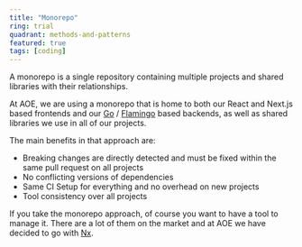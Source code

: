 ```yaml
---
title: "Monorepo"
ring: trial
quadrant: methods-and-patterns
featured: true
tags: [coding]
---
```


A monorepo is a single repository containing multiple projects and shared libraries with their relationships.

At AOE, we are using a monorepo that is home to both our React and Next.js based frontends and
our [Go](/languages-and-frameworks/go-lang.html) / [Flamingo](/languages-and-frameworks/flamingo.html) based backends,
as well as shared libraries we use in all of our projects.

The main benefits in that approach are:

- Breaking changes are directly detected and must be fixed within the same pull request on all projects
- No conflicting versions of dependencies
- Same CI Setup for everything and no overhead on new projects
- Tool consistency over all projects

If you take the monorepo approach, of course you want to have a tool to manage it. There are a lot of them on the market
and at AOE we have decided to go with [Nx](/tools/nx.html).
